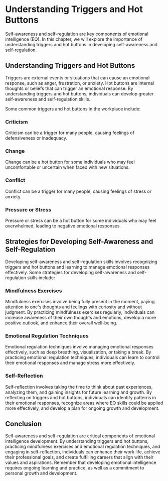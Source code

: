 Understanding Triggers and Hot Buttons
=====================================================================================

Self-awareness and self-regulation are key components of emotional intelligence (EQ). In this chapter, we will explore the importance of understanding triggers and hot buttons in developing self-awareness and self-regulation.

Understanding Triggers and Hot Buttons
--------------------------------------

Triggers are external events or situations that can cause an emotional response, such as anger, frustration, or anxiety. Hot buttons are internal thoughts or beliefs that can trigger an emotional response. By understanding triggers and hot buttons, individuals can develop greater self-awareness and self-regulation skills.

Some common triggers and hot buttons in the workplace include:

### Criticism

Criticism can be a trigger for many people, causing feelings of defensiveness or inadequacy.

### Change

Change can be a hot button for some individuals who may feel uncomfortable or uncertain when faced with new situations.

### Conflict

Conflict can be a trigger for many people, causing feelings of stress or anxiety.

### Pressure or Stress

Pressure or stress can be a hot button for some individuals who may feel overwhelmed, leading to negative emotional responses.

Strategies for Developing Self-Awareness and Self-Regulation
------------------------------------------------------------

Developing self-awareness and self-regulation skills involves recognizing triggers and hot buttons and learning to manage emotional responses effectively. Some strategies for developing self-awareness and self-regulation skills include:

### Mindfulness Exercises

Mindfulness exercises involve being fully present in the moment, paying attention to one's thoughts and feelings with curiosity and without judgment. By practicing mindfulness exercises regularly, individuals can increase awareness of their own thoughts and emotions, develop a more positive outlook, and enhance their overall well-being.

### Emotional Regulation Techniques

Emotional regulation techniques involve managing emotional responses effectively, such as deep breathing, visualization, or taking a break. By practicing emotional regulation techniques, individuals can learn to control their emotional responses and manage stress more effectively.

### Self-Reflection

Self-reflection involves taking the time to think about past experiences, analyzing them, and gaining insights for future learning and growth. By reflecting on triggers and hot buttons, individuals can identify patterns in their emotional responses, recognize areas where EQ skills could be applied more effectively, and develop a plan for ongoing growth and development.

Conclusion
----------

Self-awareness and self-regulation are critical components of emotional intelligence development. By understanding triggers and hot buttons, practicing mindfulness exercises and emotional regulation techniques, and engaging in self-reflection, individuals can enhance their work life, achieve their professional goals, and create fulfilling careers that align with their values and aspirations. Remember that developing emotional intelligence requires ongoing learning and practice, as well as a commitment to personal growth and development.
